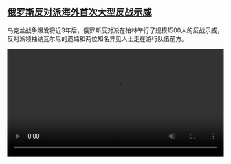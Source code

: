 <!--1732184224000-->
[俄罗斯反对派海外首次大型反战示威](https://www.dw.com/zh/%E4%BF%84%E7%BD%97%E6%96%AF%E5%8F%8D%E5%AF%B9%E6%B4%BE%E6%B5%B7%E5%A4%96%E9%A6%96%E6%AC%A1%E5%A4%A7%E5%9E%8B%E5%8F%8D%E6%88%98%E7%A4%BA%E5%A8%81/a-70809770)
------

<p>乌克兰战争爆发将近3年后，俄罗斯反对派在柏林举行了规模1500人的反战示威，反对派领袖纳瓦尔尼的遗孀和两位知名异见人士走在游行队伍前方。</small></p><video src="https://tvdownloaddw-a.akamaihd.net/vps/webvideos/CHI/2024/DWVG/DWVGCHI241118_NoCHI241118_Russian-LTR-WIDE_01ICW_AVC_512x288.mp4" controls style="width:100%"></video>
